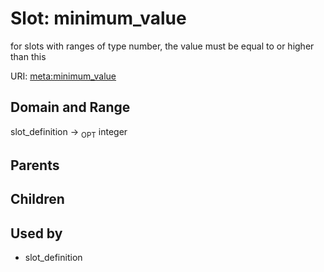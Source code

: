 
# Slot: minimum_value


for slots with ranges of type number, the value must be equal to or higher than this

URI: [meta:minimum_value](https://w3id.org/biolink/biolinkml/meta/minimum_value)


## Domain and Range

slot_definition ->  <sub>OPT</sub> integer

## Parents


## Children


## Used by

 * slot_definition
